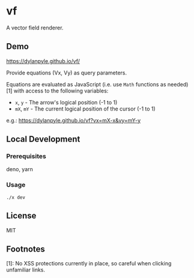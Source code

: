 # vf

A vector field renderer.

## Demo

https://dylanpyle.github.io/vf/

Provide equations (Vx, Vy) as query parameters.

Equations are evaluated as JavaScript (i.e. use `Math` functions as needed) [1] with
access to the following variables:
- `x`, `y` - The arrow's logical position (-1 to 1)
- `mX`, `mY` - The current logical position of the cursor (-1 to 1)

e.g.: https://dylanpyle.github.io/vf?vx=mX-x&vy=mY-y

## Local Development

### Prerequisites

deno, yarn

### Usage 

```
./x dev
```

## License

MIT

## Footnotes

[1]: No XSS protections currently in place, so careful when clicking unfamiliar links.

